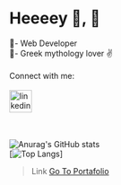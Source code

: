 <h1 >Heeeey 👋, 🚀</h1>
🌱- Web Developer
<br/>
🔱- Greek mythology lover ✌️
<br/>
<br/>
<div>
  Connect with me:
  <br/>
  <br/>
  <a href="https://www.linkedin.com/in/gagandeepdasskaur" target="blank"><img align="center" src="https://cdn.jsdelivr.net/npm/simple-icons@3.0.1/icons/linkedin.svg" alt="linkedin" height="40" width="40" padding="10" /></a>
</div>

  <br/>
  <br/>
  
![Anurag's GitHub stats](https://github-readme-stats.vercel.app/api?username=gagan-daka&show_icons=true&theme=chartreuse-dark)<br/>
[![Top Langs](https://github-readme-stats.vercel.app/api/top-langs/?username=gagan-daka&langs_count=3)]

> Link
[Go To Portafolio](https://portafoliogagandeep.netlify.app/index.html)

<br/>
<br/>




